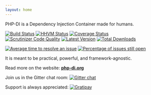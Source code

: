 ```yaml
---
layout: home
---
```


PHP-DI is a Dependency Injection Container made for humans.

[![Build Status](https://img.shields.io/travis/mnapoli/PHP-DI.svg?style=flat-square)](https://travis-ci.org/mnapoli/PHP-DI)
[![HHVM Status](https://img.shields.io/hhvm/mnapoli/PHP-DI.svg?style=flat-square)](http://hhvm.h4cc.de/package/mnapoli/php-di)
[![Coverage Status](https://img.shields.io/coveralls/mnapoli/PHP-DI/master.svg?style=flat-square)](https://coveralls.io/r/mnapoli/PHP-DI?branch=master)
[![Scrutinizer Code Quality](https://img.shields.io/scrutinizer/g/mnapoli/PHP-DI.svg?style=flat-square)](https://scrutinizer-ci.com/g/mnapoli/PHP-DI/?branch=master)
[![Latest Version](https://img.shields.io/github/release/mnapoli/PHP-DI.svg?style=flat-square)](https://packagist.org/packages/mnapoli/php-di)
[![Total Downloads](https://img.shields.io/packagist/dt/mnapoli/PHP-DI.svg?style=flat-square)](https://packagist.org/packages/mnapoli/php-di)

[![Average time to resolve an issue](http://isitmaintained.com/badge/resolution/mnapoli/PHP-DI.svg)](http://isitmaintained.com/project/mnapoli/PHP-DI "Average time to resolve an issue")
[![Percentage of issues still open](http://isitmaintained.com/badge/open/mnapoli/PHP-DI.svg)](http://isitmaintained.com/project/mnapoli/PHP-DI "Percentage of issues still open")

It is meant to be practical, powerful, and framework-agnostic.

Read more on the website: **[php-di.org](http://php-di.org)**

Join us in the Gitter chat room: [![Gitter chat](https://badges.gitter.im/mnapoli/PHP-DI.png)](https://gitter.im/mnapoli/PHP-DI)

Support is always appreciated: [![Gratipay](https://img.shields.io/gratipay/mnapoli.svg)](https://gratipay.com/mnapoli/)
